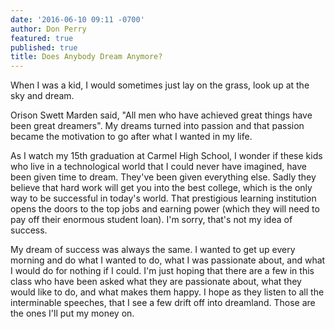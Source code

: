 ```yaml
---
date: '2016-06-10 09:11 -0700'
author: Don Perry
featured: true
published: true
title: Does Anybody Dream Anymore?
---
```

When I was a kid, I would sometimes just lay on the grass, look up at the sky and dream.

Orison Swett Marden said, "All men who have achieved great things have been great dreamers".  My dreams turned into passion and that passion became the motivation to go after what I wanted in my life.  

As I watch my 15th graduation at Carmel High School, I wonder if these kids who live in a technological world that I could never have imagined, have been given time to dream.  They've been given everything else.  Sadly they believe that hard work will get you into the best college, which is the only way to be successful in today's world.  That prestigious learning institution opens the doors to the top jobs and earning power (which they will need to pay off their enormous student loan). I'm sorry, that's not my idea of success.

My dream of success was always the same.  I wanted to get up every morning and do what I wanted to do, what I was passionate about, and what I would do for nothing if I could.
I'm just hoping that there are a few in this class who have been asked what they are passionate about, what they would like to do, and what makes them happy.  I hope as they listen to all the interminable speeches, that I see a few drift off into dreamland.  Those are the ones I'll put my money on.
